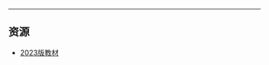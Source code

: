 
---

## 资源  
- [2023版教材](https://vercel-chi-kohl.vercel.app/lanzouyunapi.php?data=https://cqu-openlib.lanzout.com/imIE71wmw97e&redirect=1)  